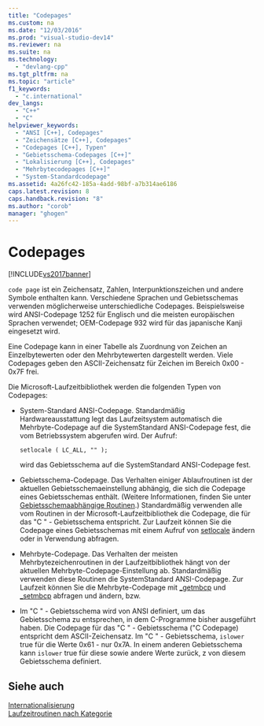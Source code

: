 ```yaml
---
title: "Codepages"
ms.custom: na
ms.date: "12/03/2016"
ms.prod: "visual-studio-dev14"
ms.reviewer: na
ms.suite: na
ms.technology: 
  - "devlang-cpp"
ms.tgt_pltfrm: na
ms.topic: "article"
f1_keywords: 
  - "c.international"
dev_langs: 
  - "C++"
  - "C"
helpviewer_keywords: 
  - "ANSI [C++], Codepages"
  - "Zeichensätze [C++], Codepages"
  - "Codepages [C++], Typen"
  - "Gebietsschema-Codepages [C++]"
  - "Lokalisierung [C++], Codepages"
  - "Mehrbytecodepages [C++]"
  - "System-Standardcodepage"
ms.assetid: 4a26fc42-185a-4add-98bf-a7b314ae6186
caps.latest.revision: 8
caps.handback.revision: "8"
ms.author: "corob"
manager: "ghogen"
---
```

# Codepages
[!INCLUDE[vs2017banner](../assembler/inline/includes/vs2017banner.md)]

`code page` ist ein Zeichensatz, Zahlen, Interpunktionszeichen und andere Symbole enthalten kann.  Verschiedene Sprachen und Gebietsschemas verwenden möglicherweise unterschiedliche Codepages.  Beispielsweise wird ANSI\-Codepage 1252 für Englisch und die meisten europäischen Sprachen verwendet; OEM\-Codepage 932 wird für das japanische Kanji eingesetzt wird.  
  
 Eine Codepage kann in einer Tabelle als Zuordnung von Zeichen an Einzelbytewerten oder den Mehrbytewerten dargestellt werden.  Viele Codepages geben den ASCII\-Zeichensatz für Zeichen im Bereich 0x00 \- 0x7F frei.  
  
 Die Microsoft\-Laufzeitbibliothek werden die folgenden Typen von Codepages:  
  
-   System\-Standard ANSI\-Codepage.  Standardmäßig Hardwareausstattung legt das Laufzeitsystem automatisch die Mehrbyte\-Codepage auf die SystemStandard ANSI\-Codepage fest, die vom Betriebssystem abgerufen wird.  Der Aufruf:  
  
    ```  
    setlocale ( LC_ALL, "" );  
    ```  
  
     wird das Gebietsschema auf die SystemStandard ANSI\-Codepage fest.  
  
-   Gebietsschema\-Codepage.  Das Verhalten einiger Ablaufroutinen ist der aktuellen Gebietsschemaeinstellung abhängig, die sich die Codepage eines Gebietsschemas enthält. \(Weitere Informationen, finden Sie unter [Gebietsschemaabhängige Routinen](../c-runtime-library/locale.md).\) Standardmäßig verwenden alle vom Routinen in der Microsoft\-Laufzeitbibliothek die Codepage, die für das "C " \- Gebietsschema entspricht.  Zur Laufzeit können Sie die Codepage eines Gebietsschemas mit einem Aufruf von [setlocale](../c-runtime-library/reference/setlocale-wsetlocale.md) ändern oder in Verwendung abfragen.  
  
-   Mehrbyte\-Codepage.  Das Verhalten der meisten Mehrbytezeichenroutinen in der Laufzeitbibliothek hängt von der aktuellen Mehrbyte\-Codepage\-Einstellung ab.  Standardmäßig verwenden diese Routinen die SystemStandard ANSI\-Codepage.  Zur Laufzeit können Sie die Mehrbyte\-Codepage mit [\_getmbcp](../c-runtime-library/reference/getmbcp.md) und [\_setmbcp](../c-runtime-library/reference/setmbcp.md) abfragen und ändern, bzw.  
  
-   Im "C " \- Gebietsschema wird von ANSI definiert, um das Gebietsschema zu entsprechen, in dem C\-Programme bisher ausgeführt haben.  Die Codepage für das "C " \- Gebietsschema \("C Codepage\) entspricht dem ASCII\-Zeichensatz.  Im "C " \- Gebietsschema, `islower` true für die Werte 0x61 \- nur 0x7A.  In einem anderen Gebietsschema kann `islower` true für diese sowie andere Werte zurück, z von diesem Gebietsschema definiert.  
  
## Siehe auch  
 [Internationalisierung](../c-runtime-library/internationalization.md)   
 [Laufzeitroutinen nach Kategorie](../c-runtime-library/run-time-routines-by-category.md)